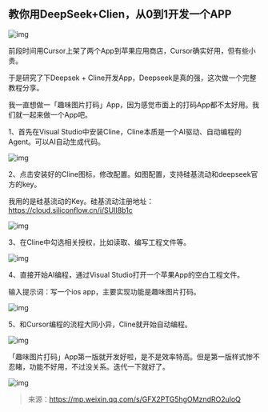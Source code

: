 ## 教你用DeepSeek+Clien，从0到1开发一个APP

![img](https://pic.yupi.icu/yuyi/1739500352583-f02b1c47-9b5f-49cb-8145-93dd96498a6a.webp)

前段时间用Cursor上架了两个App到苹果应用商店，Cursor确实好用，但有些小贵。

于是研究了下Deepsek + Cline开发App，Deepseek是真的强，这次做一个完整教程分享。

我一直想做一「趣味图片打码」App，因为感觉市面上的打码App都不太好用。我们就一起来做一个App吧。

1、首先在Visual Studio中安装Cline，Cline本质是一个AI驱动、自动编程的Agent。可以AI自动生成代码。

![img](https://pic.yupi.icu/yuyi/1739500352599-68693bed-9025-41d3-b76e-0825e08c37df.webp)

2、点击安装好的Cline图标，修改配置。如图配置，支持硅基流动和deepseek官方的key。

我用的是硅基流动的Key。硅基流动注册地址：https://cloud.siliconflow.cn/i/SUlI8b1c

![img](https://pic.yupi.icu/yuyi/1739500352674-18700dff-bf1b-45ce-b67a-c223dcddbc23.webp)

3、在Cline中勾选相关授权，比如读取、编写工程文件等。

![img](https://pic.yupi.icu/yuyi/1739500352599-c815af45-e4ac-4023-a40e-589a8ef588c0.webp)

4、直接开始AI编程，通过Visual Studio打开一个苹果App的空白工程文件。

输入提示词：写一个ios app，主要实现功能是趣味图片打码。

![img](https://pic.yupi.icu/yuyi/1739500352613-b4392d61-f801-477b-b9e3-0549cf6b379d.webp)

5、和Cursor编程的流程大同小异，Cline就开始自动编程。

![img](https://pic.yupi.icu/yuyi/1739500353256-8a892b6d-36ac-4d4a-ab54-980bec501774.webp)

「趣味图片打码」App第一版就开发好啦，是不是效率特高。但是第一版样式惨不忍睹，功能不好用，不过没关系。迭代一下就好了。

![img](https://pic.yupi.icu/yuyi/1739500353138-05f8f976-8d12-4e2b-8e8d-fa7f96afca06.webp)



> 来源：https://mp.weixin.qq.com/s/GFX2PTG5hgOMzndRO2uloQ